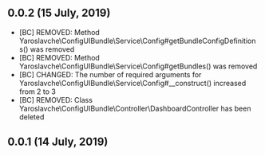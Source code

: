 ## 0.0.2 (15 July, 2019)
 - [BC] REMOVED: Method Yaroslavche\ConfigUIBundle\Service\Config#getBundleConfigDefinitions() was removed
 - [BC] REMOVED: Method Yaroslavche\ConfigUIBundle\Service\Config#getBundles() was removed
 - [BC] CHANGED: The number of required arguments for Yaroslavche\ConfigUIBundle\Service\Config#__construct() increased from 2 to 3
 - [BC] REMOVED: Class Yaroslavche\ConfigUIBundle\Controller\DashboardController has been deleted

## 0.0.1 (14 July, 2019)
